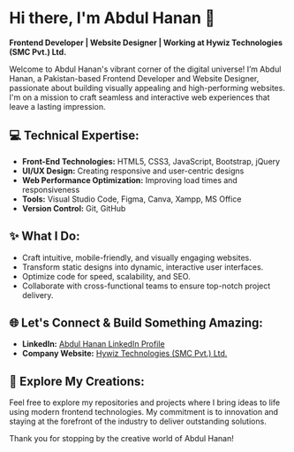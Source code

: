 # Hi there, I'm Abdul Hanan 👋  
**Frontend Developer | Website Designer | Working at Hywiz Technologies (SMC Pvt.) Ltd.**  

Welcome to Abdul Hanan's vibrant corner of the digital universe! I’m Abdul Hanan, a Pakistan-based Frontend Developer and Website Designer, passionate about building visually appealing and high-performing websites. I'm on a mission to craft seamless and interactive web experiences that leave a lasting impression.  

## 💻 Technical Expertise:  
- **Front-End Technologies:** HTML5, CSS3, JavaScript, Bootstrap, jQuery  
- **UI/UX Design:** Creating responsive and user-centric designs  
- **Web Performance Optimization:** Improving load times and responsiveness  
- **Tools:** Visual Studio Code, Figma, Canva, Xampp, MS Office  
- **Version Control:** Git, GitHub  

## ✨ What I Do:  
- Craft intuitive, mobile-friendly, and visually engaging websites.  
- Transform static designs into dynamic, interactive user interfaces.  
- Optimize code for speed, scalability, and SEO.  
- Collaborate with cross-functional teams to ensure top-notch project delivery.  

## 🌐 Let's Connect & Build Something Amazing:  
- **LinkedIn:** [Abdul Hanan LinkedIn Profile](https://www.linkedin.com/in/abdulhananofficial259/)  
- **Company Website:** [Hywiz Technologies (SMC Pvt.) Ltd.](https://hywiz.com)  

## 🚀 Explore My Creations:  
Feel free to explore my repositories and projects where I bring ideas to life using modern frontend technologies. My commitment is to innovation and staying at the forefront of the industry to deliver outstanding solutions.

Thank you for stopping by the creative world of Abdul Hanan!
